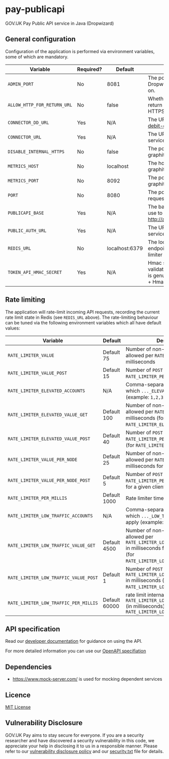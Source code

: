 # pay-publicapi

GOV.UK Pay Public API service in Java (Dropwizard)

## General configuration

Configuration of the application is performed via environment variables, some of which are mandatory.

| Variable                    | Required? | Default        | Description                                                                                                |
| --------------------------- | --------- | -------------- | ---------------------------------------------------------------------------------------------------------- |
| `ADMIN_PORT`                | No        | 8081           | The port number to listen for Dropwizard admin requests on.                                                |
| `ALLOW_HTTP_FOR_RETURN_URL` | No        | false          | Whether to allow service return URLs to be non-HTTPS                                                       |
| `CONNECTOR_DD_URL`          | Yes       | N/A            | The URL to the [direct-debit-connector](https://github.com/alphagov/pay-direct-debit-connector) service    |
| `CONNECTOR_URL`             | Yes       | N/A            | The URL to the [connector](https://github.com/alphagov/pay-connector) service                              |
| `DISABLE_INTERNAL_HTTPS`    | No        | false          | The port number to send graphite metrics to.                                                               |
| `METRICS_HOST`              | No        | localhost      | The hostname to send graphite metrics to.                                                                  |
| `METRICS_PORT`              | No        | 8092           | The port number to send graphite metrics to.                                                               |
| `PORT`                      | No        | 8080           | The port number to listen for requests on.                                                                 |
| `PUBLICAPI_BASE`            | Yes       | N/A            | The base URL clients can use to reach the API. e.g. http://api.example.org:1234/                           |
| `PUBLIC_AUTH_URL`           | Yes       | N/A            | The URL to the [publicauth](https://github.com/alphagov/pay-publicauth) service                            |
| `REDIS_URL`                 | No        | localhost:6379 | The location of the redis endpoint to store rate-limiter information in                                    |
| `TOKEN_API_HMAC_SECRET`     | Yes       | N/A            | Hmac secret to be used to validate that the given token is genuine (Api Key = Token + Hmac (Token, Secret) |

## Rate limiting

The application will rate-limit incoming API requests, recording the current
rate limit state in Redis (see `REDIS_URL` above). The rate-limiting behaviour
can be tuned via the following environment variables which all have default
values:

| Variable                             | Default      |  Description                               |
| ----------------------------------   | ------------ | ------------------------------------------ |
| `RATE_LIMITER_VALUE`                 | Default 75   | Number of non-`POST` requests allowed per `RATE_LIMITER_PER_MILLIS` milliseconds |
| `RATE_LIMITER_VALUE_POST`            | Default 15   | Number of `POST` requests allowed per `RATE_LIMITER_PER_MILLIS` milliseconds |
| `RATE_LIMITER_ELEVATED_ACCOUNTS`     | N/A          | Comma-separated list of accounts to which `..._ELEVATED_...` limits apply (example: `1,2,3`) |
| `RATE_LIMITER_ELEVATED_VALUE_GET`    | Default 100  | Number of non-`POST` requests allowed per `RATE_LIMITER_PER_MILLIS` milliseconds (for `RATE_LIMITER_ELEVATED_ACCOUNTS`) |
| `RATE_LIMITER_ELEVATED_VALUE_POST`   | Default 40   | Number of `POST` requests allowed per `RATE_LIMITER_PER_MILLIS` milliseconds (for `RATE_LIMITER_ELEVATED_ACCOUNTS`) |
| `RATE_LIMITER_VALUE_PER_NODE`        | Default 25   | Number of non-`POST` requests allowed per `RATE_LIMITER_PER_MILLIS` milliseconds for a given client |
| `RATE_LIMITER_VALUE_PER_NODE_POST`   | Default 5    | Number of `POST` requests allowed per `RATE_LIMITER_PER_MILLIS` milliseconds for a given client |
| `RATE_LIMITER_PER_MILLIS`            | Default 1000 | Rate limiter time window |
| `RATE_LIMITER_LOW_TRAFFIC_ACCOUNTS`  | N/A          | Comma-separated list of accounts to which `..._LOW_TRAFFIC_...` limits apply (example: `5,6,7`) |
| `RATE_LIMITER_LOW_TRAFFIC_VALUE_GET` | Default 4500 | Number of non-`POST` requests allowed per `RATE_LIMITER_LOW_TRAFFIC_PER_MILLIS` in milliseconds for a given account (for `RATE_LIMITER_LOW_TRAFFIC_ACCOUNTS`) |
| `RATE_LIMITER_LOW_TRAFFIC_VALUE_POST`| Default 1    | Number of `POST` requests allowed per `RATE_LIMITER_LOW_TRAFFIC_PER_MILLIS` in milliseconds (for `RATE_LIMITER_LOW_TRAFFIC_ACCOUNTS`) |
| `RATE_LIMITER_LOW_TRAFFIC_PER_MILLIS`| Default 60000| rate limit internal per `RATE_LIMITER_LOW_TRAFFIC_PER_MILLIS` (in milliseconds) for `RATE_LIMITER_LOW_TRAFFIC_ACCOUNTS`  |

## API specification

Read our  [developer documentation](https://docs.payments.service.gov.uk/#gov-uk-pay-documentation) for guidance on using the API.

For more detailed information you can use our [OpenAPI specifiation](https://github.com/alphagov/pay-publicapi/blob/master/openapi/publicapi_spec.json)

## Dependencies

- https://www.mock-server.com/ is used for mocking dependent services

## Licence

[MIT License](LICENSE)

## Vulnerability Disclosure

GOV.UK Pay aims to stay secure for everyone. If you are a security researcher and have discovered a security vulnerability in this code, we appreciate your help in disclosing it to us in a responsible manner. Please refer to our [vulnerability disclosure policy](https://www.gov.uk/help/report-vulnerability) and our [security.txt](https://vdp.cabinetoffice.gov.uk/.well-known/security.txt) file for details.
